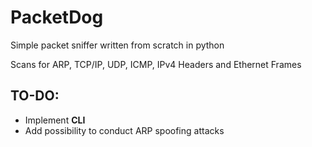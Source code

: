 # PacketDog

Simple packet sniffer written from scratch in python

Scans for ARP, TCP/IP, UDP, ICMP, IPv4 Headers and Ethernet Frames

## TO-DO:

- Implement **CLI**
- Add possibility to conduct ARP spoofing attacks
